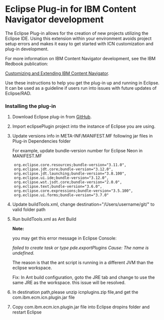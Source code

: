 # Eclipse Plug-in for IBM Content Navigator development

The Eclipse Plug-in allows for the creation of new projects utilizing the Eclipse IDE. Using this extension within your environment avoids project setup errors and makes it easy to get started with ICN customization and plug-in development.

For more information on IBM Content Navigator development, see the IBM Redbook publication:

[Customizing and Extending IBM Content Navigator](http://www.redbooks.ibm.com/Redbooks.nsf/RedpieceAbstracts/sg248055.html?Open).

Use these instructions to help you get the plug-in up and running in Eclipse. It can be used as a guideline if users run into issues with future updates of Eclipse/RAD.

### Installing the plug-in

1. Download Eclipse plug-in from [GitHub](https://github.com/ibm-ecm/ibm-content-navigator-samples/tree/master/eclipsePlugin).

2. Import eclipsePlugin project into the instance of Eclipse you are using.

3. Update versions info in META-INF/MANIFEST.MF following jar files in Plug-in Dependencies folder

   For example, update bundle-version number for Eclipse Neon in MANIFEST.MF
   
```
    org.eclipse.core.resources;bundle-version="3.11.0",
    org.eclipse.jdt.core;bundle-version="3.12.0",
    org.eclipse.jdt.launching;bundle-version="3.8.100",
    org.eclipse.ui.ide;bundle-version="3.12.0",
    org.eclipse.wst.jsdt.core;bundle-version="2.0.0",
    org.eclipse.text;bundle-version="3.6.0",
    org.eclipse.core.expressions;bundle-version="3.5.100",
    org.eclipse.ui.forms;bundle-version="3.7.0"
```

4. Update buildTools.xml, change destination="/Users/username/git/"  to valid folder path

5. Run buildTools.xml as Ant Build

   **Note:**

   you may get this error message in Eclipse Console: 
   
   *failed to create task or type pde.exportPlugins Cause: The name is undefined.*

   The reason is that the ant script is running in a different JVM than the eclipse workspace.

   Fix: In Ant build configuration, goto the JRE tab and change to use the same JRE as the workspace. this issue will be    resolved.

6. In destination path,please unzip icnplugins.zip file,and get the com.ibm.ecm.icn.plugin.jar file 


7. Copy com.ibm.ecm.icn.plugin.jar file into Eclipse dropins folder and restart Eclipse
